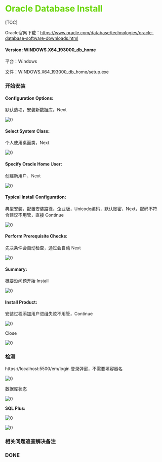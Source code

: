 # <font color=#69D600>Oracle Database Install</font>

[TOC]

Oracle官网下载：https://www.oracle.com/database/technologies/oracle-database-software-downloads.html

#### Version: WINDOWS.X64_193000_db_home

平台：Windows

文件：WINDOWS.X64_193000_db_home/setup.exe



### 开始安装

#### Configuration Options:

默认选项，安装新数据库，Next

![0](./images/Oracle/Oracle001.png "Configuration Options") 



#### Select System Class:

个人使用桌面类，Next

![0](./images/Oracle/Oracle002.png "Select System Class") 



#### Specify Oracle Home User:

创建新用户，Next

![0](./images/Oracle/Oracle003.png "Specify Oracle Home User") 



#### Typical Install Configuration:

典型安装，配置安装路径，企业版，Unicode编码，默认账密，Next，密码不符合建议不用管，直接 Continue

![0](./images/Oracle/Oracle004.png "Typical Install Configuration") 



#### Perform Prerequisite Checks:

先决条件会自动检查，通过会自动 Next

![0](./images/Oracle/Oracle005.png "Perform Prerequisite Checks") 



#### Summary:

概要没问题开始 Install

![0](./images/Oracle/Oracle006.png "Summary") 



#### Install Product:

安装过程添加用户进组失败不用管，Continue 

![0](./images/Oracle/Oracle007.png "Install Product") 

Close

![0](./images/Oracle/Oracle008.png "Close") 



### 检测
https://localhost:5500/em/login 登录弹窗，不需要填容器名

![0](./images/Oracle/Oracle009.png "Oracle009")

数据库状态

![0](./images/Oracle/Oracle010.png "Oracle010") 

**SQL Plus:**

![0](./images/Oracle/Oracle011.png "SQL Plus") 

![0](./images/Oracle/Oracle012.png "Configuration") 



### 相关问题追查解决备注



### DONE



